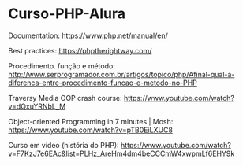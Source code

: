 # Curso-PHP-Alura

Documentation: https://www.php.net/manual/en/

Best practices: https://phptherightway.com/

Procedimento. função e método: http://www.serprogramador.com.br/artigos/topico/php/Afinal-qual-a-diferenca-entre-procedimento-funcao-e-metodo-no-PHP

Traversy Media OOP crash course: https://www.youtube.com/watch?v=dQxuYRNbL_M

Object-oriented Programming in 7 minutes | Mosh: https://www.youtube.com/watch?v=pTB0EiLXUC8

Curso em vídeo (história do PHP): https://www.youtube.com/watch?v=F7KzJ7e6EAc&list=PLHz_AreHm4dm4beCCCmW4xwpmLf6EHY9k
